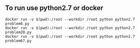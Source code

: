 To run use python2.7 or docker
------------------------------

```
docker run -v $(pwd):/root --workdir /root python python2.7 problem6.py
docker run -v $(pwd):/root --workdir /root python python2.7 problem20.py
docker run -v $(pwd):/root --workdir /root python python2.7 problem67.py
```
